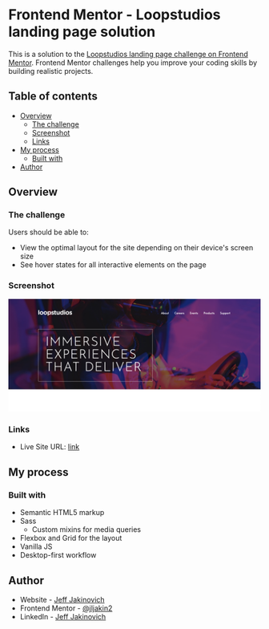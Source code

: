 # Frontend Mentor - Loopstudios landing page solution

This is a solution to the [Loopstudios landing page challenge on Frontend Mentor](https://www.frontendmentor.io/challenges/loopstudios-landing-page-N88J5Onjw). Frontend Mentor challenges help you improve your coding skills by building realistic projects.

## Table of contents

- [Overview](#overview)
  - [The challenge](#the-challenge)
  - [Screenshot](#screenshot)
  - [Links](#links)
- [My process](#my-process)
  - [Built with](#built-with)
- [Author](#author)

## Overview

### The challenge

Users should be able to:

- View the optimal layout for the site depending on their device's screen size
- See hover states for all interactive elements on the page

### Screenshot

![Screenshot](./images/screenshot.png)

### Links

- Live Site URL: [link](https://loopstudios-five-beta.vercel.app/)

## My process

### Built with

- Semantic HTML5 markup
- Sass
  - Custom mixins for media queries
- Flexbox and Grid for the layout
- Vanilla JS
- Desktop-first workflow

## Author

- Website - [Jeff Jakinovich](http://jeffjakinovich.com/)
- Frontend Mentor - [@jljakin2](https://www.frontendmentor.io/profile/jljakin2)
- LinkedIn - [Jeff Jakinovich](https://www.linkedin.com/in/jeff-jakinovich-b6b14943/)

